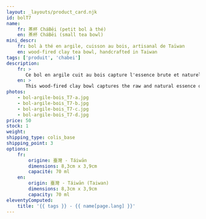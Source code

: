 ```yaml
---
layout: _layouts/product_card.njk
id: bolT7
name:
    fr: 茶杯 CháBēi (petit bol à thé) 
    en: 茶杯 CháBēi (small tea bowl)
mini_descr:
    fr: bol à thé en argile, cuisson au bois, artisanal de Taïwan
    en: wood-fired clay tea bowl, handcrafted in Taiwan
tags: ['produit', 'chabei']
description: 
    fr: >
       Ce bol en argile cuit au bois capture l'essence brute et naturelle du feu. Ses nuances sombres et ses reflets dorés racontent une histoire unique de chaleur et de savoir-faire.<!--more--> Une pièce intemporelle, parfaite pour sublimer vos moments de thé avec une touche d'authenticité.
    en: >
       This wood-fired clay bowl captures the raw and natural essence of the flame. Its dark tones and golden reflections tell a unique story of heat and craftsmanship.<!--more--> A timeless piece, perfect for enhancing your tea moments with a touch of authenticity.
photos:
    - bol-argile-bois_T7-a.jpg
    - bol-argile-bois_T7-b.jpg
    - bol-argile-bois_T7-c.jpg
    - bol-argile-bois_T7-d.jpg
price: 50
stock: 1
weight: 
shipping_type: colis_base
shipping_point: 3
options:
    fr:
        origine: 臺灣 - Táiwān
        dimensions: 8,3cm x 3,9cm
        capacité: 70 ml
    en:
        origin: 臺灣 - Táiwān (Taiwan)
        dimensions: 8,3cm x 3,9cm
        capacity: 70 ml
eleventyComputed:
    title: '{{ tags }} - {{ name[page.lang] }}'
---
```

